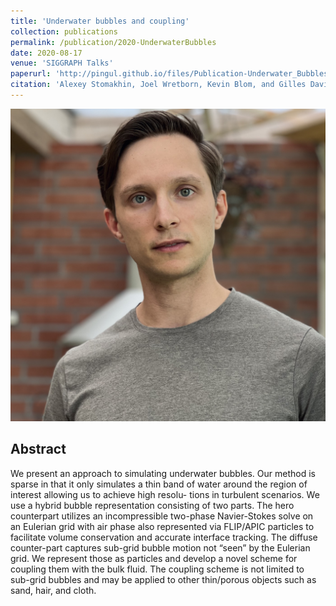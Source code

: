 ```yaml
---
title: 'Underwater bubbles and coupling'
collection: publications
permalink: /publication/2020-UnderwaterBubbles
date: 2020-08-17
venue: 'SIGGRAPH Talks'
paperurl: 'http://pingul.github.io/files/Publication-Underwater_Bubbles_and_Coupling.pdf'
citation: 'Alexey Stomakhin, Joel Wretborn, Kevin Blom, and Gilles Daviet (2020) &quot;Underwater Bubbles and Coupling.&quot; Special Interest Group on Computer Graphics and Interactive Techniques Conference Talks. https://doi.org/10.1145/3388767.3407390.'
---
```


![Testing tooltip](/images/profile.jpeg)

Abstract 
--------
We present an approach to simulating underwater bubbles. Our method is sparse in that it only simulates a thin band of water around the region of interest allowing us to achieve high resolu- tions in turbulent scenarios. We use a hybrid bubble representation consisting of two parts. The hero counterpart utilizes an incompressible two-phase Navier-Stokes solve on an Eulerian grid with air phase also represented via FLIP/APIC particles to facilitate volume conservation and accurate interface tracking. The diffuse counter-part captures sub-grid bubble motion not “seen” by the Eulerian grid. We represent those as particles and develop a novel scheme for coupling them with the bulk fluid. The coupling scheme is not limited to sub-grid bubbles and may be applied to other thin/porous objects such as sand, hair, and cloth.

